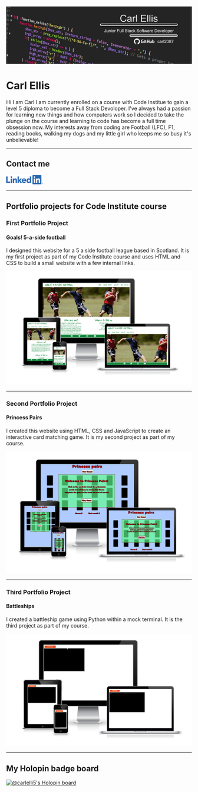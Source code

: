 ![read me file banner](https://github.com/carl2087/carl2087/blob/7f8ac0cfde2bf430ce4e253d7400608e5734e53e/updated%20Github%20banner.jpg)

# Carl Ellis


Hi I am Carl I am currently enrolled on a course with Code Institue to gain a level 5 diploma to become a Full Stack Devoloper. I've always had a passion for learning new things and how computers work so I decided to take the plunge on the course and learning to code has become a full time obsession now.
My interests away from coding are Football (LFC), F1, reading books, walking my dogs and my little girl who keeps me so busy it's unbelievable!
<hr>

## Contact me
  <a href="https://www.linkedin.com/in/carl-ellis-287369a6/" target="_blank"><img src="https://github.com/carl2087/carl2087/blob/61650f434f489cf2432137f016877951b33f395f/LI-Logo.png" width="100vw" height="25vw"></a>
<hr>

## Portfolio projects for Code Institute course

### First Portfolio Project
#### Goals! 5-a-side football
I designed this website for a 5 a side football league based in Scotland. It is my first project as part of my Code Institute course and uses HTML and CSS to build 
a small website with a few internal links.

[![Goals Five A Side Football](goals-5-a-side.png)](https://github.com/carl2087/goals-5-a-side-football)

<hr>

### Second Portfolio Project
#### Princess Pairs
I created this website using HTML, CSS and JavaScript to create an interactive card matching game. It is my second project as part of my course.

[![Princess pairs card game](princess-pairs.png)](https://github.com/carl2087/princess-pairs)

<hr>

### Third Portfolio Project
#### Battleships
I created a battleship game using Python within a mock terminal. It is the third project as part of my course.

[![Battleships game in Python](battleships.png)](https://github.com/carl2087/battleships)

<hr>

## My Holopin badge board
[![@carlelli5's Holopin board](https://holopin.me/carlelli5)](https://holopin.io/@carlelli5)






<!---
carl2087/carl2087 is a ✨ special ✨ repository because its `README.md` (this file) appears on your GitHub profile.
You can click the Preview link to take a look at your changes.
--->
